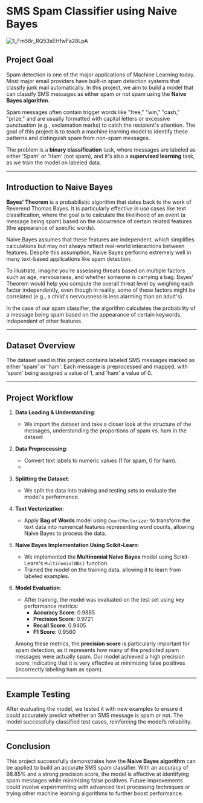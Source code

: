 # SMS Spam Classifier using Naive Bayes

![1_Fm58r_RQ53sEHfwFa28LpA](https://github.com/user-attachments/assets/bb8fb059-22e7-4090-a782-59f4faf2b1dc)

## Project Goal
Spam detection is one of the major applications of Machine Learning today. Most major email providers have built-in spam detection systems that classify junk mail automatically. In this project, we aim to build a model that can classify SMS messages as either spam or not spam using the **Naive Bayes algorithm**.

Spam messages often contain trigger words like "free," "win," "cash," "prize," and are usually formatted with capital letters or excessive punctuation (e.g., exclamation marks) to catch the recipient's attention. The goal of this project is to teach a machine learning model to identify these patterns and distinguish spam from non-spam messages.

The problem is a **binary classification** task, where messages are labeled as either 'Spam' or 'Ham' (not spam), and it's also a **supervised learning** task, as we train the model on labeled data.

---

## Introduction to Naive Bayes
**Bayes' Theorem** is a probabilistic algorithm that dates back to the work of Reverend Thomas Bayes. It is particularly effective in use cases like text classification, where the goal is to calculate the likelihood of an event (a message being spam) based on the occurrence of certain related features (the appearance of specific words).

Naive Bayes assumes that these features are independent, which simplifies calculations but may not always reflect real-world interactions between features. Despite this assumption, Naive Bayes performs extremely well in many text-based applications like spam detection.

To illustrate, imagine you're assessing threats based on multiple factors such as age, nervousness, and whether someone is carrying a bag. Bayes' Theorem would help you compute the overall threat level by weighing each factor independently, even though in reality, some of these factors might be correlated (e.g., a child's nervousness is less alarming than an adult's).

In the case of our spam classifier, the algorithm calculates the probability of a message being spam based on the appearance of certain keywords, independent of other features.

---

## Dataset Overview
The dataset used in this project contains labeled SMS messages marked as either 'spam' or 'ham'. Each message is preprocessed and mapped, with 'spam' being assigned a value of 1, and 'ham' a value of 0.

---

## Project Workflow

1. **Data Loading & Understanding**:
   - We import the dataset and take a closer look at the structure of the messages, understanding the proportions of spam vs. ham in the dataset.
   
2. **Data Preprocessing**:
   - Convert text labels to numeric values (1 for spam, 0 for ham).
   - 
3. **Splitting the Dataset**:
   - We split the data into training and testing sets to evaluate the model's performance.

4. **Text Vectorization**:
   - Apply **Bag of Words** model using `CountVectorizer` to transform the text data into numerical features representing word counts, allowing Naive Bayes to process the data.

5. **Naive Bayes Implementation Using Scikit-Learn**:
   - We implemented the **Multinomial Naive Bayes** model using Scikit-Learn's `MultinomialNB()` function.
   - Trained the model on the training data, allowing it to learn from labeled examples.

6. **Model Evaluation**:
   - After training, the model was evaluated on the test set using key performance metrics:
     - **Accuracy Score**: 0.9885
     - **Precision Score**: 0.9721
     - **Recall Score**: 0.9405
     - **F1 Score**: 0.9560

   Among these metrics, the **precision score** is particularly important for spam detection, as it represents how many of the predicted spam messages were actually spam. Our model achieved a high precision score, indicating that it is very effective at minimizing false positives (incorrectly labeling ham as spam).

---

## Example Testing
After evaluating the model, we tested it with new examples to ensure it could accurately predict whether an SMS message is spam or not. The model successfully classified test cases, reinforcing the model’s reliability.

---

## Conclusion
This project successfully demonstrates how the **Naive Bayes algorithm** can be applied to build an accurate SMS spam classifier. With an accuracy of 98.85% and a strong precision score, the model is effective at identifying spam messages while minimizing false positives. Future improvements could involve experimenting with advanced text processing techniques or trying other machine learning algorithms to further boost performance.
